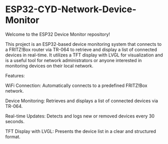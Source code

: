# ESP32-CYD-Network-Device-Monitor

Welcome to the ESP32 Device Monitor repository!

This project is an ESP32-based device monitoring system that connects to a FRITZ!Box router via TR-064 to retrieve and display a list of connected devices in real-time. It utilizes a TFT display with LVGL for visualization and is a useful tool for network administrators or anyone interested in monitoring devices on their local network.

Features:

WiFi Connection: Automatically connects to a predefined FRITZ!Box network.

Device Monitoring: Retrieves and displays a list of connected devices via TR-064.

Real-time Updates: Detects and logs new or removed devices every 30 seconds.

TFT Display with LVGL: Presents the device list in a clear and structured format.
